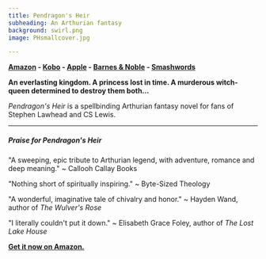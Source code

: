 ```yaml
---
title: Pendragon's Heir
subheading: An Arthurian fantasy
background: swirl.png
image: PHsmallcover.jpg

---
```


**[Amazon](https://www.amazon.com/Pendragons-Heir-Suzannah-Rowntree-ebook/dp/B00UKICH94/) - [Kobo](https://www.kobo.com/au/en/ebook/pendragon-s-heir-1) - [Apple](https://itunes.apple.com/cy/book/pendragons-heir/id980120413?mt=11) - [Barnes & Noble](https://www.barnesandnoble.com/w/pendragons-heir-suzannah-rowntree/1121605353?ean=2940151837767) - [Smashwords](https://www.smashwords.com/books/view/530467)**

**An everlasting kingdom. A princess lost in time. A murderous witch-queen determined to destroy them both...** 

_Pendragon's Heir_ is a spellbinding Arthurian fantasy novel for fans of Stephen Lawhead and CS Lewis.

---
##### Praise for _Pendragon's Heir_

"A sweeping, epic tribute to Arthurian legend, with adventure, romance and deep meaning." ~ Callooh Callay Books

"Nothing short of spiritually inspiring." ~ Byte-Sized Theology

"A wonderful, imaginative tale of chivalry and honor." ~ Hayden Wand, author of _The Wulver's Rose_

"I literally couldn't put it down." ~ Elisabeth Grace Foley, author of _The Lost Lake House_

**[<i class="fa fa-amazon" aria-hidden="true"></i> Get it now on Amazon.](https://www.amazon.com/gp/product/B00UKICH94/ref=as_li_qf_sp_asin_il_tl?ie=UTF8&tag=suzannahsite-20&camp=1789&creative=9325&linkCode=as2&creativeASIN=B00UKICH94&linkId=7ed5aa9fe9e3befcb973a4bf2ee6103d)**
